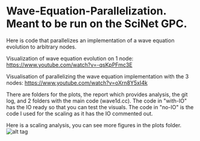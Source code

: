 # Wave-Equation-Parallelization. Meant to be run on the SciNet GPC.

Here is code that parallelizes an implementation of a wave equation evolution to arbitrary nodes. 

Visualization of wave equation evolution on 1 node: https://www.youtube.com/watch?v=-qsKpPFmc3E

Visualisation of parallelizing the wave equation implementation with the 3 nodes: https://www.youtube.com/watch?v=oXrn8Y5xI4k

There are folders for the plots, the report which provides analysis, the git log, and 2 folders with the main code (wave1d.cc). The code in "with-IO" has the IO ready so that you can test the visuals. The code in "no-IO" is the code I used for the scaling as it has the IO commented out. 

Here is a scaling analysis, you can see more figures in the plots folder.
![alt tag](http://i.imgur.com/1FVDwz8.png)
